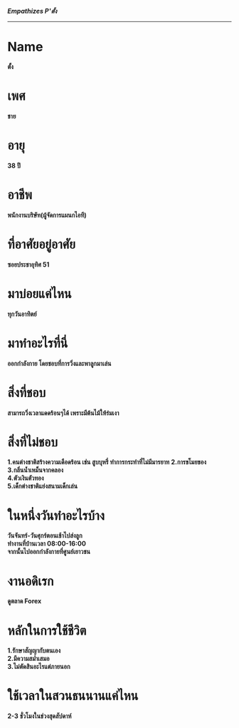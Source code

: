 ***Empathizes P'ตั้ง***
<hr>

# Name
__ตั้ง__
# เพศ  
__ชาย__
# อายุ
__38 ปี__
# อาชีพ 
__พนักงานบริษัท(ผู้จัดการแผนกไอที)__
# ที่อาศัยอยู่อาศัย 
__ซอยประชาอุทิศ 51__ 

# มาบ่อยแค่ไหน 
__ทุกวันอาทิตย์__ 

# มาทำอะไรที่นี่ 
__ออกกำลังกาย โดยชอบที่การวิ่งและพาลูกมาเล่น__

# สิ่งที่ชอบ
__สามารถวิ่งเวลาแดดร้อนๆได้ เพราะมีต้นไม้ให้ร่มเงา__  

# สิ่งที่ไม่ชอบ 
__1.คนต่างชาติสร้างความเดือดร้อน เช่น สูบบุหรี่ ทำการกระทำที่ไม่มีมารยาท__ 
__2.การขโมยของ__  
__3.กลิ่นน้ำเหม็นจากคลอง__   
__4.ตัวเงินตัวทอง__  
__5.เด็กต่างชาติแย่งสนามเด็กเล่น__  

# ในหนึ่งวันทำอะไรบ้าง  
__วันจันทร์-วันศุกร์ตอนเช้าไปส่งลูก__  
__ทำงานที่บ้านเวลา 08:00-16:00__  
__จากนั้นไปออกกำลังกายที่ศูนย์เยาวชน__  

# งานอดิเรก 
__ดูตลาด Forex__  

# หลักในการใช้ชีวิต 
__1.รักษาสัญญากับตนเอง__   
__2.มีความสม่ำเสมอ__  
__3.ไม่ตัดสินอะไรแต่ภายนอก__  

# ใช้เวลาในสวนธนนานแค่ไหน
__2-3 ชั่วโมงในช่วงสุดสัปดาห์__


